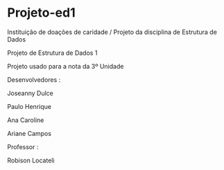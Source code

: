 # Projeto-ed1
Instituição de doações de caridade / Projeto da disciplina de Estrutura de Dados 

Projeto de Estrutura de Dados 1

Projeto usado para a nota da 3º Unidade 

Desenvolvedores :

Joseanny Dulce

Paulo Henrique

Ana Caroline 

Ariane Campos 

Professor :

Robison Locateli
